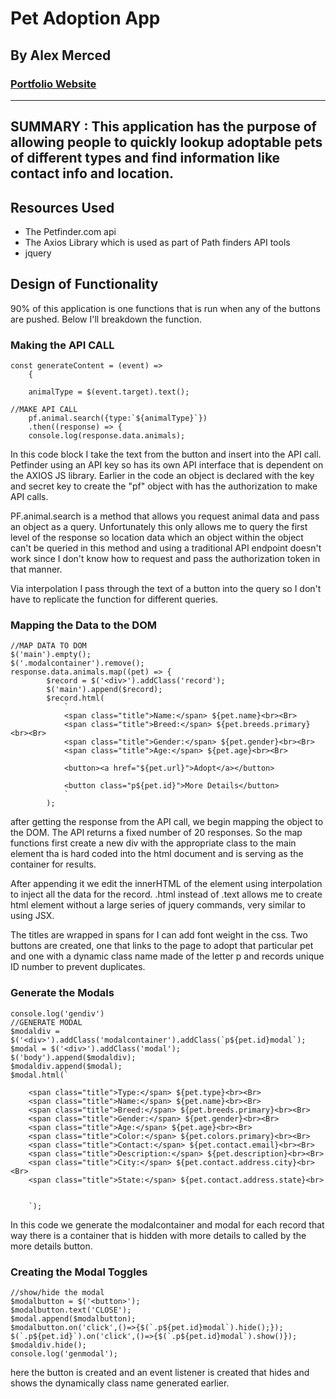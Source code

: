 # Pet Adoption App
## By Alex Merced
### [Portfolio Website](https://www.AlexMercedCoder.com)
---
**SUMMARY** : This application has the purpose of allowing people to quickly lookup adoptable pets of different types and find information like contact info and location.
---
## Resources Used

- The Petfinder.com api
- The Axios Library which is used as part of Path finders API tools
- jquery

## Design of Functionality

90% of this application is one functions that is run when any of the buttons are pushed. Below I'll breakdown the function.

### Making the API CALL
```
const generateContent = (event) =>
    {

    animalType = $(event.target).text();

//MAKE API CALL
    pf.animal.search({type:`${animalType}`})
    .then((response) => {
    console.log(response.data.animals);

```
In this code block I take the text from the button and insert into the API call. Petfinder using an API key so has its own API interface that is dependent on the AXIOS JS library. Earlier in the code an object is declared with the key and secret key to create the "pf" object with has the authorization to make API calls.

PF.animal.search is a method that allows you request animal data and pass an object as a query. Unfortunately this only allows me to query the first level of the response so location data which an object within the object can't be queried in this method and using a traditional API endpoint doesn't work since I don't know how to request and pass the authorization token in that manner.

Via interpolation I pass through the text of a button into the query so I don't have to replicate the function for different queries.

### Mapping the Data to the DOM
```
//MAP DATA TO DOM
$('main').empty();
$('.modalcontainer').remove();
response.data.animals.map((pet) => {
        $record = $('<div>').addClass('record');
        $('main').append($record);
        $record.html(
            `
            <span class="title">Name:</span> ${pet.name}<br><Br>
            <span class="title">Breed:</span> ${pet.breeds.primary}<br><Br>
            <span class="title">Gender:</span> ${pet.gender}<br><Br>
            <span class="title">Age:</span> ${pet.age}<br><Br>

            <button><a href="${pet.url}">Adopt</a></button>

            <button class="p${pet.id}">More Details</button>
            `
        );
```
after getting the response from the API call, we begin mapping the object to the DOM. The API returns a fixed number of 20 responses. So the map functions first create a new div with the appropriate class to the main element tha is hard coded into the html document and is serving as the container for results.

After appending it we edit the innerHTML of the element using interpolation to inject all the data for the record. .html instead of .text allows me to create html element without a large series of jquery commands, very similar to using JSX.

The titles are wrapped in spans for I can add font weight in the css. Two buttons are created, one that links to the page to adopt that particular pet and one with a dynamic class name made of the letter p and records unique ID number to prevent duplicates.

### Generate the Modals
```
console.log('gendiv')
//GENERATE MODAL
$modaldiv = $('<div>').addClass('modalcontainer').addClass(`p${pet.id}modal`);
$modal = $('<div>').addClass('modal');
$('body').append($modaldiv);
$modaldiv.append($modal);
$modal.html(`

    <span class="title">Type:</span> ${pet.type}<br><Br>
    <span class="title">Name:</span> ${pet.name}<br><Br>
    <span class="title">Breed:</span> ${pet.breeds.primary}<br><Br>
    <span class="title">Gender:</span> ${pet.gender}<br><Br>
    <span class="title">Age:</span> ${pet.age}<br><Br>
    <span class="title">Color:</span> ${pet.colors.primary}<br><Br>
    <span class="title">Contact:</span> ${pet.contact.email}<br><Br>
    <span class="title">Description:</span> ${pet.description}<br><Br>
    <span class="title">City:</span> ${pet.contact.address.city}<br><Br>
    <span class="title">State:</span> ${pet.contact.address.state}<br>


    `);

```

In this code we generate the modalcontainer and modal for each record that way there is a container that is hidden with more details to called by the more details button.

### Creating the Modal Toggles
```
//show/hide the modal
$modalbutton = $('<button>');
$modalbutton.text('CLOSE');
$modal.append($modalbutton);
$modalbutton.on('click',()=>{$(`.p${pet.id}modal`).hide();});
$(`.p${pet.id}`).on('click',()=>{$(`.p${pet.id}modal`).show()});
$modaldiv.hide();
console.log('genmodal');
```

here the button is created and an event listener is created that hides and shows the dynamically class name generated earlier.

<!-- ## Other Comments -->


<!-- Image Tag: ![alt text](image.jpg) -->
<!-- Link Tag: [title](https://www.example.com) -->
<!-- https://www.markdownguide.org/cheat-sheet/ -->
